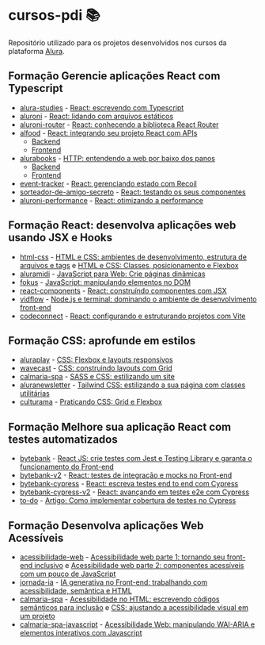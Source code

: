 # cursos-pdi :books:

Repositório utilizado para os projetos desenvolvidos nos cursos da plataforma [Alura](https://www.alura.com.br/).

## Formação Gerencie aplicações React com Typescript

- [alura-studies](react-typescript/alura-studies) - [React: escrevendo com Typescript](https://pm3.alura.com.br/course/react-modernizando-escrever-typescript)
- [aluroni](react-typescript/aluroni) - [React: lidando com arquivos estáticos](https://pm3.alura.com.br/course/react-arquivos-estaticos)
- [aluroni-router](react-typescript/aluroni-router) - [React: conhecendo a biblioteca React Router](https://pm3.alura.com.br/course/react-biblioteca-react-router)
- [alfood](react-typescript/alfood) - [React: integrando seu projeto React com APIs](https://pm3.alura.com.br/course/react-integrando-projeto-react-apis)
  - [Backend](react-typescript/alfood/restaurantes_api-master/)
  - [Frontend](react-typescript/alfood/alfood-main/)
- [alurabooks](react-typescript/alurabooks/) - [HTTP: entendendo a web por baixo dos panos](https://pm3.alura.com.br/course/http-entendendo-web-por-baixo-dos-panos)
  - [Backend](react-typescript/alurabooks/api-alurabooks-main/)
  - [Frontend](react-typescript/alurabooks/curso-react-alurabooks-main/)
- [event-tracker](react-typescript/event-tracker/) - [React: gerenciando estado com Recoil](https://pm3.alura.com.br/course/react-gerenciando-estado-recoil)
- [sorteador-de-amigo-secreto](react-typescript/sorteador-de-amigo-secreto/) - [React: testando os seus componentes](https://pm3.alura.com.br/course/react-testando-componentes)
- [aluroni-performance](react-typescript/aluroni-performance/) - [React: otimizando a performance](https://pm3.alura.com.br/course/react-otimizando-performance)

## Formação React: desenvolva aplicações web usando JSX e Hooks

- [html-css](react/html-css/) - [HTML e CSS: ambientes de desenvolvimento, estrutura de arquivos e tags](https://pm3.alura.com.br/course/html-css-ambiente-arquivos-tags) e [HTML e CSS: Classes, posicionamento e Flexbox](https://pm3.alura.com.br/course/html-css-classes-posicionamento-flexbox)
- [aluramidi](react/aluramidi/) - [JavaScript para Web: Crie páginas dinâmicas](https://pm3.alura.com.br/course/javascript-web-paginas-dinamicas)
- [fokus](react/fokus/) - [JavaScript: manipulando elementos no DOM](https://pm3.alura.com.br/course/javascript-manipulando-elementos-dom)
- [react-components](react/react-components/) - [React: construíndo componentes com JSX](https://pm3.alura.com.br/course/react-construindo-componentes-jsx)
- [vidflow](react/vidflow/) - [Node.js e terminal: dominando o ambiente de desenvolvimento front-end](https://pm3.alura.com.br/course/node-js-terminal-ambiente-desenvolvimento-front-end)
- [codeconnect](react/codeconnect/) - [React: configurando e estruturando projetos com Vite](https://pm3.alura.com.br/course/react-configurando-estruturando-projetos-vite)

## Formação CSS: aprofunde em estilos

- [aluraplay](estilos-css/aluraplay-projeto-base/) - [CSS: Flexbox e layouts responsivos](https://pm3.alura.com.br/course/css-flexbox-layouts-responsivos)
- [wavecast](estilos-css/wavecast/) - [CSS: construindo layouts com Grid](https://pm3.alura.com.br/course/css-construindo-layouts-com-grid)
- [calmaria-spa](estilos-css/calmaria-spa/) - [SASS e CSS: estilizando um site](https://pm3.alura.com.br/course/sass-css-estilizando-site)
- [aluranewsletter](estilos-css/aluranewsletter/) - [Tailwind CSS: estilizando a sua página com classes utilitárias](https://pm3.alura.com.br/course/tailwind-css-estilizando-pagina-classes-utilitarias)
- [culturama](estilos-css/culturama/) - [Praticando CSS: Grid e Flexbox](https://pm3.alura.com.br/course/praticando-css-grid-flexbox)

## Formação Melhore sua aplicação React com testes automatizados

- [bytebank](tests/bytebank/) - [React JS: crie testes com Jest e Testing Library e garanta o funcionamento do Front-end](https://cursos.alura.com.br/course/react-js-testes-automatizados-front-end)
- [bytebank-v2](tests/bytebank-v2/) - [React: testes de integração e mocks no Front-end](https://cursos.alura.com.br/course/react-testes-integracao-mocks-front-end)
- [bytebank-cypress](tests/bytebank-cypress/) - [React: escreva testes end to end com Cypress](https://cursos.alura.com.br/course/react-escreva-testes-end-to-end-cypress)
- [bytebank-cypress-v2](tests/bytebank-cypress-v2/) - [React: avançando em testes e2e com Cypress](https://cursos.alura.com.br/course/react-avancando-testes-e2e-cypress)
- [to-do](tests/to-do/) - [Artigo: Como implementar cobertura de testes no Cypress](https://www.alura.com.br/artigos/como-implementar-cobertura-testes-cypress?_gl=1*1mxg1oe*_ga*MTQ5OTYyNzE1OS4xNzA0ODA4OTA2*_ga_1EPWSW3PCS*MTcxNzYxNDI1MS4yOTMuMS4xNzE3NjE1MDM1LjAuMC4w)

## Formação Desenvolva aplicações Web Acessíveis
- [acessibilidade-web](acessibilidate/acessibilidade-web) - [Acessibilidade web parte 1: tornando seu front-end inclusivo](https://cursos.alura.com.br/course/acessibilidade-web-front-end) e [Acessibilidade web parte 2: componentes acessíveis com um pouco de JavaScript](https://cursos.alura.com.br/course/acessibilidade-web-front-end-parte-2)
- [jornada-ia](acessibilidate/acessibilidade-web) - [IA generativa no Front-end: trabalhando com acessibilidade, semântica e HTML](https://cursos.alura.com.br/course/ia-generativa-front-end-acessibilidade-semantica-html)
- [calmaria-spa](acessibilidate/calmaria-spa) - [Acessibilidade no HTML: escrevendo códigos semânticos para inclusão](https://cursos.alura.com.br/course/acessibilidade-html-codigos-semanticos-inclusao) e [CSS: ajustando a acessibilidade visual em um projeto](https://cursos.alura.com.br/course/css-ajustando-acessibilidade-visual-projeto)
- [calmaria-spa-javascript](acessibilidate/acessibilidade-web) - [Acessibilidade Web: manipulando WAI-ARIA e elementos interativos com Javascript](https://cursos.alura.com.br/course/acessibilidade-web-wai-aria-elementos-interativos-javascript)

